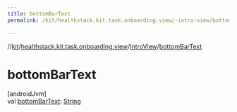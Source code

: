 ```yaml
---
title: bottomBarText
permalink: /kit/healthstack.kit.task.onboarding.view/-intro-view/bottom-bar-text.html

---
```

//[kit](/kit.html)/[healthstack.kit.task.onboarding.view](../index.html)/[IntroView](index.html)/[bottomBarText](bottom-bar-text.html)



# bottomBarText



[androidJvm]\
val [bottomBarText](bottom-bar-text.html): [String](https://kotlinlang.org/api/latest/jvm/stdlib/kotlin/-string/index.html)




